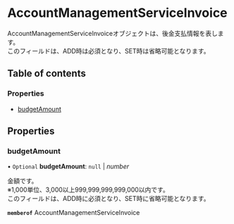 # AccountManagementServiceInvoice


<div lang=\"ja\"> AccountManagementServiceInvoiceオブジェクトは、後金支払情報を表します。<br> このフィールドは、ADD時は必須となり、SET時は省略可能となります。 </div> 

## Table of contents

### Properties

- [budgetAmount](accountmanagementserviceinvoice.md#budgetamount)

## Properties

### budgetAmount

• `Optional` **budgetAmount**: ``null`` \| *number*

<div lang=\"ja\"> 金額です。<br> ※1,000単位、3,000以上999,999,999,999,000以内です。<br> このフィールドは、ADD時に必須となり、SET時に省略可能となります。 </div> 

**`memberof`** AccountManagementServiceInvoice
